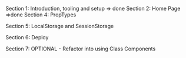 Section 1: Introduction, tooling and setup
=> done
Section 2: Home Page
=>done
Section 4: PropTypes

Section 5: LocalStorage and SessionStorage

Section 6: Deploy

Section 7: OPTIONAL - Refactor into using Class Components
